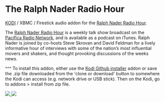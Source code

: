 The Ralph Nader Radio Hour<br>
=============================

<a href="www.kodi.tv">KODI</a> / XBMC / Firestick audio addon for the <a href="www.ralphnaderradiohour.com">Ralph Nader Radio Hour</a>.<br>

The <a href="www.ralphnaderradiohour.com">Ralph Nader Radio Hour</a> is a weekly talk show broadcast on the <a href="http://www.pacifica.org/index.php">Pacifica Radio Network</a>, and is available as a podcast on iTunes. Ralph Nader is joined by co-hosts Steve Skrovan and David Feldman for a lively informative hour of interviews with some of the nation’s most influential movers and shakers, and thought provoking discussions of the weeks news.

^^^ To install this addon, either use the <a href="https://www.tvaddons.co/github-browser-kodi/">Kodi Github installer</a> addon or save the .zip file downloaded from the 'clone or download' button to somewhere the Kodi can access (e.g. network drive or USB stick). Then on the Kodi, go to addons > install from zip file.<br>

<a href="http://www.ralphnaderradiohour.com"><img src="https://ralphnaderradiohour.com/wp-content/uploads/2015/06/ralph-nader.jpg">
<a href="http://www.kodi.tv"><img src="https://kodi.tv/sites/default/files/page/field_image/about--devices.jpg">
